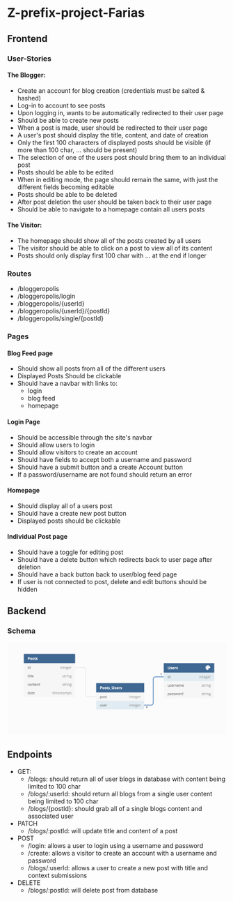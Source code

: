 # Z-prefix-project-Farias

## Frontend

### User-Stories

#### The Blogger:
* Create an account for blog creation (credentials must be salted & hashed)
* Log-in to account to see posts
* Upon logging in, wants to be automatically redirected to their user page
* Should be able to create new posts
* When a post is made, user should be redirected to their user page
* A user's post should display the title, content, and date of creation
* Only the first 100 characters of displayed posts should be visible (if more than 100 char, ... should be present)
* The selection of one of the users post should bring them to an individual post
* Posts should be able to be edited
* When in editing mode, the page should remain the same, with just the different fields becoming editable
* Posts should be able to be deleted
* After post deletion the user should be taken back to their user page
* Should be able to navigate to a homepage contain all users posts

#### The Visitor:
* The homepage should show all of the posts created by all users
* The visitor should be able to click on a post to view all of its content
* Posts should only display first 100 char with ... at the end if longer

### Routes 
- /bloggeropolis
- /bloggeropolis/login
- /bloggeropolis/{userId}
- /bloggeropolis/{userId}/{postId}
- /bloggeropolis/single/{postId}

### Pages

#### Blog Feed page
- Should show all posts from all of the different users
- Displayed Posts Should be clickable
- Should have a navbar with links to:
    - login
    - blog feed
    - homepage

#### Login Page
- Should be accessible through the site's navbar
- Should allow users to login
- Should allow visitors to create an account
- Should have fields to accept both a username and password
- Should have a submit button and a create Account button
- If a password/username are not found should return an error

#### Homepage
- Should display all of a users post
- Should have a create new post button
- Displayed posts should be clickable

#### Individual Post page
- Should have a toggle for editing post
- Should have a delete button which redirects back to user page after deletion
- Should have a back button back to user/blog feed page
- If user is not connected to post, delete and edit buttons should be hidden

## Backend

### Schema
![Schema Image](./schema.png)

## Endpoints
- GET:
    - /blogs: should return all of user blogs in database with content being limited to 100 char
    - /blogs/:userId: should return all blogs from a single user content being limited to 100 char
    - /blogs/{postId}: should grab all of a single blogs content and associated user
- PATCH
    - /blogs/:postId: will update title and content of a post
- POST
    - /login: allows a user to login using a username and password
    - /create: allows a visitor to create an account with a username and password
    - /blogs/:userId: allows a user to create a new post with title and context submissions
- DELETE
    - /blogs/:postId: will delete post from database

